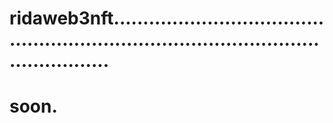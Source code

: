 # ridaweb3nft..........................................................................................................
# soon.
